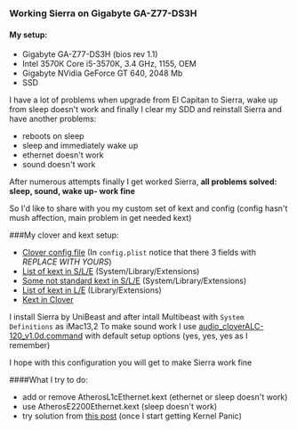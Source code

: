 ### Working Sierra on Gigabyte GA-Z77-DS3H

#### My setup:
- Gigabyte GA-Z77-DS3H (bios rev 1.1)
- Intel 3570К Core i5-3570К, 3.4 GHz, 1155, OEM
- Gigabyte NVidia GeForce GT 640, 2048 Mb
- SSD

I have a lot of problems when upgrade from El Capitan to Sierra, wake up from sleep doesn't work and finally I clear my SDD and reinstall Sierra and have another problems:
- reboots on sleep
- sleep and immediately wake up
- ethernet doesn't work
- sound doesn't work

After numerous attempts finally I get worked Sierra, **all problems solved: sleep, sound, wake up- work fine**


So I'd like to share with you my custom set of kext and config (config hasn't mush affection, main problem in get needed kext)

###My clover and kext setup:

- [Clover config file](./EFI/CLOVER/config.plist) (In `config.plist` notice that there 3 fields with _REPLACE WITH YOURS_)
- [List of kext in S/L/E](./Extensions/readmeSLE.md) (System/Library/Extensions)
- [Some not standard kext in S/L/E](./Extensions/readmeSLE.md) (System/Library/Extensions)
- [List of kext in L/E](./Extensions/readmeLE.md) (Library/Extensions)
- [Kext in Clover](./EFI/CLOVER/kexts/10.12/)

I install Sierra by UniBeast and after intall Multibeast with `System Definitions` as iMac13,2
To make sound work I use [audio_cloverALC-120_v1.0d.command](./audio_cloverALC-120_v1.0d.command) with default setup options (yes, yes, yes as I remember)

I hope with this configuration you will get to make Sierra work fine

####What I try to do:
- add or remove AtherosL1cEthernet.kext (ethernet or sleep doesn't work)
- use AtherosE2200Ethernet.kext (sleep doesn't work)
- try solution from [this post](https://www.tonymacx86.com/threads/unibeast-6-0-works-fine-but-no-ethernet-after-post-installation-ga-z77-ds3h-core-i5-3570k-gtx.174036/#post-1113204) (once I start getting Kernel Panic)
